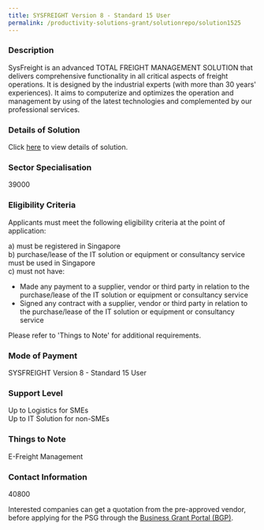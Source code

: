 ```yaml
---
title: SYSFREIGHT Version 8 - Standard 15 User
permalink: /productivity-solutions-grant/solutionrepo/solution1525
---
```


### Description

SysFreight is an advanced TOTAL FREIGHT MANAGEMENT SOLUTION that delivers comprehensive functionality in all critical aspects of freight operations. It is designed by the industrial experts (with more than 30 years' experiences). It aims to computerize and optimizes the operation and management by using of the latest technologies and complemented by our professional services.

### Details of Solution

Click <a href='SYSMAGIC SOFTWARE SOLUTION PTE LTD' target='_blank' rel='noopener'>here</a> to view details of solution.

### Sector Specialisation

 39000 

### Eligibility Criteria

Applicants must meet the following eligibility criteria at the point of application:

a) must be registered in Singapore <br>
b) purchase/lease of the IT solution or equipment or consultancy service must be used in Singapore <br>
c) must not have:
- Made any payment to a supplier, vendor or third party in relation to the purchase/lease of the IT solution or equipment or consultancy service
- Signed any contract with a supplier, vendor or third party in relation to the purchase/lease of the IT solution or equipment or consultancy service

Please refer to 'Things to Note' for additional requirements.

### Mode of Payment
SYSFREIGHT Version 8 - Standard 15 User

### Support Level
Up to Logistics for SMEs <br>
Up to IT Solution for non-SMEs

### Things to Note
E-Freight Management

### Contact Information
40800

Interested companies can get a quotation from the pre-approved vendor, before applying for the PSG through the <a target='_blank' rel='noopener' href='https://www.businessgrants.gov.sg/'>Business Grant Portal (BGP)</a>.
